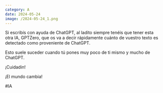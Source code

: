 ```yaml
--- 
category: A 
date: 2024-05-24 
image: /2024-05-24_1.png 
--- 
```


Si escribís con ayuda de ChatGPT, al ladito siempre tenéis que tener esta otra IA, GPTZero, que os va a decir rápidamente cuánto de vuestro texto es detectado como proveniente de ChatGPT. 

Esto suele suceder cuando tú pones muy poco de ti mismo y mucho de ChatGPT. 

¡Cuidadin!

¡El mundo cambia!

#IA